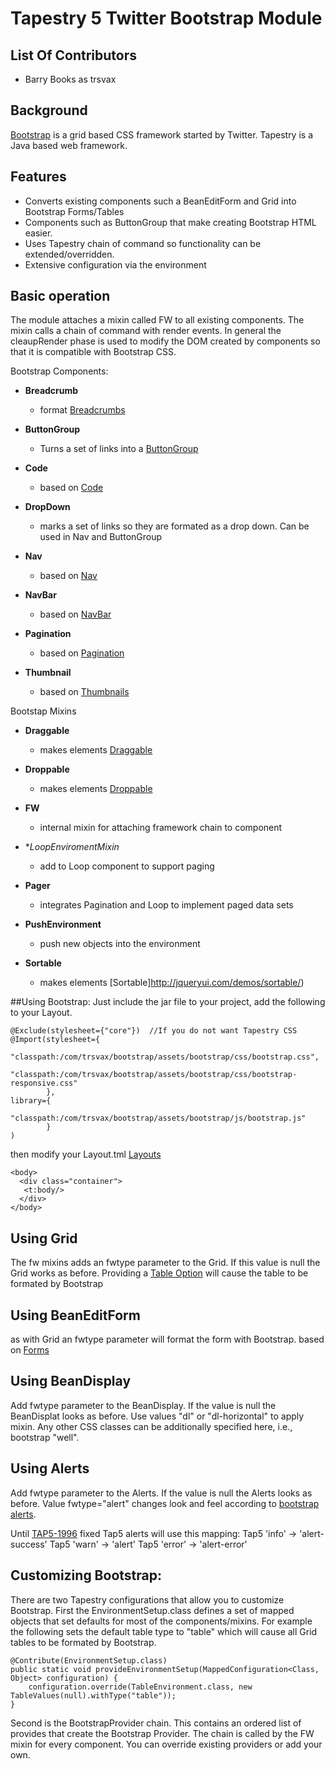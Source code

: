  # Tapestry 5 Twitter Bootstrap Module

## List Of Contributors
- Barry Books as trsvax

## Background
[Bootstrap](http://twitter.github.com/bootstrap/) is a grid based CSS framework started by Twitter.
Tapestry is a Java based web framework.

## Features
- Converts existing components such a BeanEditForm and Grid into Bootstrap Forms/Tables
- Components such as ButtonGroup that make creating Bootstrap HTML easier.
- Uses Tapestry chain of command so functionality can be extended/overridden.
- Extensive configuration via the environment

## Basic operation
The module attaches a mixin called FW to all existing components. The mixin calls a chain of command with render events.
In general the cleaupRender phase is used to modify the DOM created by components so that it is compatible with Bootstrap
CSS.

Bootstrap Components:

- **Breadcrumb**
	- format [Breadcrumbs](https://github.com/argoyle/tapestry-breadcrumbs)
	
- **ButtonGroup**
	- Turns a set of links into a [ButtonGroup](http://twitter.github.com/bootstrap/components.html#buttonGroups)
	
- **Code**
   - based on [Code](http://twitter.github.com/bootstrap/base-css.html#code)
   
- **DropDown**
   - marks a set of links so they are formated as a drop down. Can be used in Nav and ButtonGroup
   
- **Nav**
   - based on [Nav](http://twitter.github.com/bootstrap/components.html#navs)
   
- **NavBar**
   - based on [NavBar](http://twitter.github.com/bootstrap/components.html#navbar)
   
- **Pagination**
   - based on [Pagination](http://twitter.github.com/bootstrap/components.html#pagination)

- **Thumbnail**
   - based on [Thumbnails](http://twitter.github.com/bootstrap/components.html#thumbnails)
   
Bootstap Mixins

- **Draggable**
   - makes elements [Draggable](http://jqueryui.com/demos/draggable/)
   
- **Droppable**
   - makes elements [Droppable](Droppable)
   
- **FW**
   - internal mixin for attaching framework chain to component

- **LoopEnviromentMixin*
   - add to Loop component to support paging
   
- **Pager**
  - integrates Pagination and Loop to implement paged data sets
  
- **PushEnvironment**
  - push new objects into the environment
  
- **Sortable**
  - makes elements [Sortable]http://jqueryui.com/demos/sortable/)
  

##Using Bootstrap:
Just include the jar file to your project, add the following to your Layout.

	@Exclude(stylesheet={"core"})  //If you do not want Tapestry CSS
	@Import(stylesheet={
			"classpath:/com/trsvax/bootstrap/assets/bootstrap/css/bootstrap.css",
			"classpath:/com/trsvax/bootstrap/assets/bootstrap/css/bootstrap-responsive.css"
			},
	library={
			"classpath:/com/trsvax/bootstrap/assets/bootstrap/js/bootstrap.js"
			}
	)
	
then modify your Layout.tml [Layouts](http://twitter.github.com/bootstrap/scaffolding.html#layouts)

	<body>
	  <div class="container">
	   <t:body/>
	  </div>
	</body>


## Using Grid
The fw mixins adds an fwtype parameter to the Grid. If this value is null the Grid works as before. 
Providing a [Table Option](http://twitter.github.com/bootstrap/base-css.html#tables) will cause the
table to be formated by Bootstrap

## Using BeanEditForm
as with Grid an fwtype parameter will format the form with Bootstrap. 
based on [Forms](http://twitter.github.com/bootstrap/base-css.html#forms)

## Using BeanDisplay
Add fwtype parameter to the BeanDisplay. If the value is null the BeanDisplat looks as before.
Use values "dl" or "dl-horizontal" to apply mixin.
Any other CSS classes can be additionally specified here, i.e., bootstrap "well".

## Using Alerts
Add fwtype parameter to the Alerts. If the value is null the Alerts looks as before.
Value fwtype="alert" changes look and feel according to [bootstrap alerts](http://twitter.github.com/bootstrap/components.html#alerts).

Until [TAP5-1996](https://issues.apache.org/jira/browse/TAP5-1996) fixed Tap5 alerts will use this mapping:
Tap5 'info' -> 'alert-success'
Tap5 'warn' -> 'alert'
Tap5 'error' -> 'alert-error'


## Customizing Bootstrap:
There are two Tapestry configurations that allow you to customize Bootstrap. First the EnvironmentSetup.class defines
a set of mapped objects that set defaults for most of the components/mixins. For example the following sets the default
table type to "table" which will cause all Grid tables to be formated by Bootstrap.
 
	@Contribute(EnvironmentSetup.class)
	public static void provideEnvironmentSetup(MappedConfiguration<Class, Object> configuration) {
		configuration.override(TableEnvironment.class, new TableValues(null).withType("table"));
	}


Second is the BootstrapProvider chain.
This contains an ordered list of provides that create the Bootstrap Provider. The chain is called by the FW mixin for
every component. You can override existing providers or add your own.



